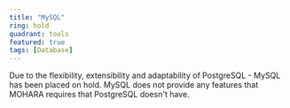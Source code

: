 ```yaml
---
title: "MySQL"
ring: hold
quadrant: tools
featured: true
tags: [Database]
---
```


Due to the flexibility, extensibility and adaptability of PostgreSQL - MySQL has been placed on hold. MySQL does not provide any features that MOHARA requires that PostgreSQL doesn't have.
